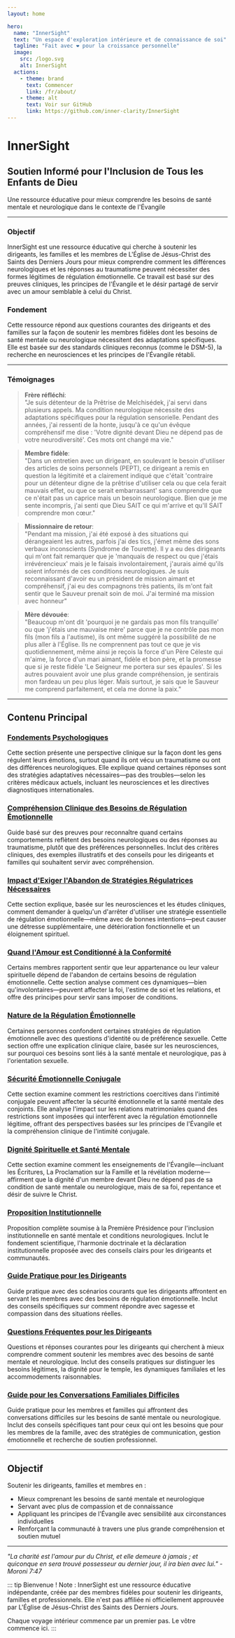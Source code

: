 ```yaml
---
layout: home

hero:
  name: "InnerSight"
  text: "Un espace d'exploration intérieure et de connaissance de soi"
  tagline: "Fait avec ❤️ pour la croissance personnelle"
  image:
    src: /logo.svg
    alt: InnerSight
  actions:
    - theme: brand
      text: Commencer
      link: /fr/about/
    - theme: alt
      text: Voir sur GitHub
      link: https://github.com/inner-clarity/InnerSight
---
```

<!--content -->

<!--<ContenidoActualFr />-->

# InnerSight  
## Soutien Informé pour l'Inclusion de Tous les Enfants de Dieu  

Une ressource éducative pour mieux comprendre les besoins de santé mentale et neurologique dans le contexte de l'Évangile

---

### Objectif

InnerSight est une ressource éducative qui cherche à soutenir les dirigeants, les familles et les membres de L'Église de Jésus-Christ des Saints des Derniers Jours pour mieux comprendre comment les différences neurologiques et les réponses au traumatisme peuvent nécessiter des formes légitimes de régulation émotionnelle. Ce travail est basé sur des preuves cliniques, les principes de l'Évangile et le désir partagé de servir avec un amour semblable à celui du Christ.

### Fondement

Cette ressource répond aux questions courantes des dirigeants et des familles sur la façon de soutenir les membres fidèles dont les besoins de santé mentale ou neurologique nécessitent des adaptations spécifiques. Elle est basée sur des standards cliniques reconnus (comme le DSM-5), la recherche en neurosciences et les principes de l'Évangile rétabli.

---

### Témoignages

> **Frère réfléchi**: \
> "Je suis détenteur de la Prêtrise de Melchisédek, j'ai servi dans plusieurs appels. Ma condition neurologique nécessite des adaptations spécifiques pour la régulation sensorielle. Pendant des années, j'ai ressenti de la honte, jusqu'à ce qu'un évêque compréhensif me dise : 'Votre dignité devant Dieu ne dépend pas de votre neurodiversité'. Ces mots ont changé ma vie."

> **Membre fidèle**: \
> "Dans un entretien avec un dirigeant, en soulevant le besoin d'utiliser des articles de soins personnels (PEPT), ce dirigeant a remis en question la légitimité et a clairement indiqué que c'était 'contraire pour un détenteur digne de la prêtrise d'utiliser cela ou que cela ferait mauvais effet, ou que ce serait embarrassant' sans comprendre que ce n'était pas un caprice mais un besoin neurologique. Bien que je me sente incompris, j'ai senti que Dieu SAIT ce qui m'arrive et qu'Il SAIT comprendre mon cœur."

> **Missionnaire de retour**: \
> "Pendant ma mission, j'ai été exposé à des situations qui dérangeaient les autres, parfois j'ai des tics, j'émet même des sons verbaux inconscients (Syndrome de Tourette). Il y a eu des dirigeants qui m'ont fait remarquer que je 'manquais de respect ou que j'étais irrévérencieux' mais je le faisais involontairement, j'aurais aimé qu'ils soient informés de ces conditions neurologiques. Je suis reconnaissant d'avoir eu un président de mission aimant et compréhensif, j'ai eu des compagnons très patients, ils m'ont fait sentir que le Sauveur prenait soin de moi. J'ai terminé ma mission avec honneur"

> **Mère dévouée**: \
> "Beaucoup m'ont dit 'pourquoi je ne gardais pas mon fils tranquille' ou que 'j'étais une mauvaise mère' parce que je ne contrôle pas mon fils (mon fils a l'autisme), ils ont même suggéré la possibilité de ne plus aller à l'Église. Ils ne comprennent pas tout ce que je vis quotidiennement, même ainsi je reçois la force d'un Père Céleste qui m'aime, la force d'un mari aimant, fidèle et bon père, et la promesse que si je reste fidèle 'Le Seigneur me portera sur ses épaules'. Si les autres pouvaient avoir une plus grande compréhension, je sentirais mon fardeau un peu plus léger. Mais surtout, je sais que le Sauveur me comprend parfaitement, et cela me donne la paix."

---

## Contenu Principal

### [Fondements Psychologiques](/fr/analisis_psicologico_apropiado_v2)
Cette section présente une perspective clinique sur la façon dont les gens régulent leurs émotions, surtout quand ils ont vécu un traumatisme ou ont des différences neurologiques. Elle explique quand certaines réponses sont des stratégies adaptatives nécessaires—pas des troubles—selon les critères médicaux actuels, incluant les neurosciences et les directives diagnostiques internationales.

### [Compréhension Clinique des Besoins de Régulation Émotionnelle](/fr/fundamento_cientifico_validacion)
Guide basé sur des preuves pour reconnaître quand certains comportements reflètent des besoins neurologiques ou des réponses au traumatisme, plutôt que des préférences personnelles. Inclut des critères cliniques, des exemples illustratifs et des conseils pour les dirigeants et familles qui souhaitent servir avec compréhension.

### [Impact d'Exiger l'Abandon de Stratégies Régulatrices Nécessaires](/fr/efectos_de_restricciones_coercitiva)
Cette section explique, basée sur les neurosciences et les études cliniques, comment demander à quelqu'un d'arrêter d'utiliser une stratégie essentielle de régulation émotionnelle—même avec de bonnes intentions—peut causer une détresse supplémentaire, une détérioration fonctionnelle et un éloignement spirituel.

### [Quand l'Amour est Conditionné à la Conformité](/fr/chantaje_emocional)
Certains membres rapportent sentir que leur appartenance ou leur valeur spirituelle dépend de l'abandon de certains besoins de régulation émotionnelle. Cette section analyse comment ces dynamiques—bien qu'involontaires—peuvent affecter la foi, l'estime de soi et les relations, et offre des principes pour servir sans imposer de conditions.

### [Nature de la Régulation Émotionnelle](/fr/Naturaleza_regulacion_emocional)
Certaines personnes confondent certaines stratégies de régulation émotionnelle avec des questions d'identité ou de préférence sexuelle. Cette section offre une explication clinique claire, basée sur les neurosciences, sur pourquoi ces besoins sont liés à la santé mentale et neurologique, pas à l'orientation sexuelle.

### [Sécurité Émotionnelle Conjugale](/fr/Seguridad_Emocional_Conyugal)
Cette section examine comment les restrictions coercitives dans l'intimité conjugale peuvent affecter la sécurité émotionnelle et la santé mentale des conjoints. Elle analyse l'impact sur les relations matrimoniales quand des restrictions sont imposées qui interfèrent avec la régulation émotionnelle légitime, offrant des perspectives basées sur les principes de l'Évangile et la compréhension clinique de l'intimité conjugale.

### [Dignité Spirituelle et Santé Mentale](/fr/sacerdocio_salud_mental_apropiado_v5)  
Cette section examine comment les enseignements de l'Évangile—incluant les Écritures, La Proclamation sur la Famille et la révélation moderne—affirment que la dignité d'un membre devant Dieu ne dépend pas de sa condition de santé mentale ou neurologique, mais de sa foi, repentance et désir de suivre le Christ.

### [Proposition Institutionnelle](/fr/propuesta_v1_esp)
Proposition complète soumise à la Première Présidence pour l'inclusion institutionnelle en santé mentale et conditions neurologiques. Inclut le fondement scientifique, l'harmonie doctrinale et la déclaration institutionnelle proposée avec des conseils clairs pour les dirigeants et communautés.

### [Guide Pratique pour les Dirigeants](/fr/guia_practica_lideres)
Guide pratique avec des scénarios courants que les dirigeants affrontent en servant les membres avec des besoins de régulation émotionnelle. Inclut des conseils spécifiques sur comment répondre avec sagesse et compassion dans des situations réelles.

### [Questions Fréquentes pour les Dirigeants](/fr/PreguntasFrecuentes)
Questions et réponses courantes pour les dirigeants qui cherchent à mieux comprendre comment soutenir les membres avec des besoins de santé mentale et neurologique. Inclut des conseils pratiques sur distinguer les besoins légitimes, la dignité pour le temple, les dynamiques familiales et les accommodements raisonnables.

### [Guide pour les Conversations Familiales Difficiles](/fr/Guia_conversacion)
Guide pratique pour les membres et familles qui affrontent des conversations difficiles sur les besoins de santé mentale ou neurologique. Inclut des conseils spécifiques tant pour ceux qui ont les besoins que pour les membres de la famille, avec des stratégies de communication, gestion émotionnelle et recherche de soutien professionnel.

---

## Objectif

Soutenir les dirigeants, familles et membres en :

- Mieux comprenant les besoins de santé mentale et neurologique
- Servant avec plus de compassion et de connaissance
- Appliquant les principes de l'Évangile avec sensibilité aux circonstances individuelles
- Renforçant la communauté à travers une plus grande compréhension et soutien mutuel

---

*"La charité est l'amour pur du Christ, et elle demeure à jamais ; et quiconque en sera trouvé possesseur au dernier jour, il ira bien avec lui." - Moroni 7:47*

::: tip Bienvenue !
Note : InnerSight est une ressource éducative indépendante, créée par des membres fidèles pour soutenir les dirigeants, familles et professionnels. Elle n'est pas affiliée ni officiellement approuvée par L'Église de Jésus-Christ des Saints des Derniers Jours.

Chaque voyage intérieur commence par un premier pas. Le vôtre commence ici.
:::